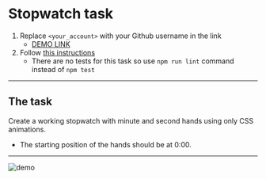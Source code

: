 # Stopwatch task
1. Replace `<your_account>` with your Github username in the link
    - [DEMO LINK](https://DrozhzhynY.github.io/layout_stop-watch/)
2. Follow [this instructions](https://mate-academy.github.io/layout_task-guideline/)
    - There are no tests for this task so use `npm run lint` command instead of `npm test`
___

## The task
Create a working stopwatch with minute and second hands using only CSS animations.
- The starting position of the hands should be at 0:00.
---
![demo](stopwatch.png)
